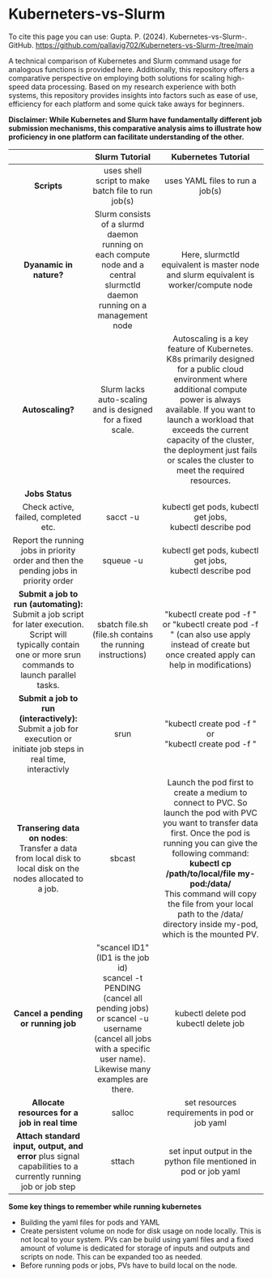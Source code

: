 # Kuberneters-vs-Slurm
To cite this page you can use: Gupta. P. (2024). Kubernetes-vs-Slurm-. GitHub. https://github.com/pallavig702/Kuberneters-vs-Slurm-/tree/main

A technical comparison of Kubernetes and Slurm command usage for analogous functions is provided here. Additionally, this repository offers a comparative perspective on employing both solutions for scaling high-speed data processing. Based on my research experience with both systems, this repository provides insights into factors such as ease of use, efficiency for each platform and some quick take aways for beginners.

**Disclaimer: While Kubernetes and Slurm have fundamentally different job submission mechanisms, this comparative analysis aims to illustrate how proficiency in one platform can facilitate understanding of the other.**

|  | Slurm Tutorial | Kubernetes Tutorial |
| :---:   | :---: | :---: |
| **Scripts** | uses shell script to make batch file to run job(s)| uses YAML files to run a job(s)|
| **Dyanamic in nature?** | Slurm consists of a slurmd daemon running on each compute node and a central slurmctld daemon running on a management node | Here, slurmctld equivalent is master node and slurm equivalent is worker/compute node |
| **Autoscaling?**	   | Slurm lacks auto-scaling and is designed for a fixed scale. | Autoscaling is a key feature of Kubernetes. K8s primarily designed for a public cloud environment where additional compute power is always available. If you want to launch a workload that exceeds the current capacity of the cluster, the deployment just fails or scales the cluster to meet the required resources. |
|**Jobs Status**  |   |     |
| Check active, failed, completed etc. | sacct -u <username> | kubectl get pods, kubectl get jobs, <br>kubectl describe pod <podname> |
|Report the running jobs in priority order and then the pending jobs in priority order| squeue -u <username> | kubectl get pods, kubectl get jobs, <br>kubectl describe pod <podname> |
| **Submit a job to run (automating):** Submit a job script for later execution. Script will typically contain one or more srun commands to launch parallel tasks.| sbatch file.sh (file.sh contains the running instructions) | "kubectl create pod -f <YAMLfile>" or "kubectl create pod -f <YAMLfile>" (can also use apply instead of create but once created apply can help in modifications) |
| **Submit a job to run (interactively):** Submit a job for execution or initiate job steps in real time, interactivly | srun | "kubectl create pod -f <YAMLfile>" or <br> "kubectl create pod -f <YAMLfile>" |
| **Transering data on nodes**: Transfer a data from local disk to local disk on the nodes allocated to a job.| sbcast  | Launch the pod first to create a medium to connect to PVC. So launch the pod with PVC you want to transfer data first. Once the pod is running you can give the following command: <br> **kubectl cp /path/to/local/file my-pod:/data/** <br> This command will copy the file from your local path to the /data/ directory inside my-pod, which is the mounted PV. |
|**Cancel a pending or running job**| "scancel ID1" (ID1 is the job id)<br>scancel -t PENDING (cancel all pending jobs) <br>or scancel -u username (cancel all jobs with a specific user name). Likewise many examples are there.| kubectl delete pod <podname> <br> kubectl delete job <jobname>|
|**Allocate resources for a job in real time**| salloc | set resources requirements in pod or job yaml |
|**Attach standard input, output, and error** plus signal capabilities to a currently running job or job step	| sttach | set input output in the python file mentioned in pod or job yaml | 

**Some key things to remember while running kubernetes**<br>
- Building the yaml files for pods and YAML <br>
- Create persistent volume on node for disk usage on node locally. This is not local to your system. PVs can be build using yaml files and a fixed amount of volume is dedicated for storage of inputs and outputs and scripts on node. This can be expanded too as needed. <br>
- Before running pods or jobs, PVs have to build local on the node. <br>




<!-- Convert it into table here
https://docs.google.com/spreadsheets/d/1qMnKAA5yYIJGemuwOGr8rjKKR-OGtrx08P2S95erjek/edit?gid=0#gid=0 -->
